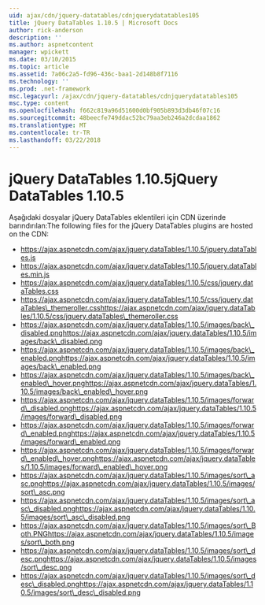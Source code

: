 ```yaml
---
uid: ajax/cdn/jquery-datatables/cdnjquerydatatables105
title: jQuery DataTables 1.10.5 | Microsoft Docs
author: rick-anderson
description: ''
ms.author: aspnetcontent
manager: wpickett
ms.date: 03/10/2015
ms.topic: article
ms.assetid: 7a06c2a5-fd96-436c-baa1-2d148b8f7116
ms.technology: ''
ms.prod: .net-framework
msc.legacyurl: /ajax/cdn/jquery-datatables/cdnjquerydatatables105
msc.type: content
ms.openlocfilehash: f662c819a96d51600d0bf905b893d3db46f07c16
ms.sourcegitcommit: 48beecfe749ddac52bc79aa3eb246a2dcdaa1862
ms.translationtype: MT
ms.contentlocale: tr-TR
ms.lasthandoff: 03/22/2018
---
```

<a name="jquery-datatables-1105"></a><span data-ttu-id="a7cdc-102">jQuery DataTables 1.10.5</span><span class="sxs-lookup"><span data-stu-id="a7cdc-102">jQuery DataTables 1.10.5</span></span>
====================
<span data-ttu-id="a7cdc-103">Aşağıdaki dosyalar jQuery DataTables eklentileri için CDN üzerinde barındırılan:</span><span class="sxs-lookup"><span data-stu-id="a7cdc-103">The following files for the jQuery DataTables plugins are hosted on the CDN:</span></span>

- https://ajax.aspnetcdn.com/ajax/jquery.dataTables/1.10.5/jquery.dataTables.js
- https://ajax.aspnetcdn.com/ajax/jquery.dataTables/1.10.5/jquery.dataTables.min.js
- https://ajax.aspnetcdn.com/ajax/jquery.dataTables/1.10.5/css/jquery.dataTables.css
- <span data-ttu-id="a7cdc-104">https://ajax.aspnetcdn.com/ajax/jquery.dataTables/1.10.5/css/jquery.dataTables\_themeroller.css</span><span class="sxs-lookup"><span data-stu-id="a7cdc-104">https://ajax.aspnetcdn.com/ajax/jquery.dataTables/1.10.5/css/jquery.dataTables\_themeroller.css</span></span>
- <span data-ttu-id="a7cdc-105">https://ajax.aspnetcdn.com/ajax/jquery.dataTables/1.10.5/images/back\_disabled.png</span><span class="sxs-lookup"><span data-stu-id="a7cdc-105">https://ajax.aspnetcdn.com/ajax/jquery.dataTables/1.10.5/images/back\_disabled.png</span></span>
- <span data-ttu-id="a7cdc-106">https://ajax.aspnetcdn.com/ajax/jquery.dataTables/1.10.5/images/back\_enabled.png</span><span class="sxs-lookup"><span data-stu-id="a7cdc-106">https://ajax.aspnetcdn.com/ajax/jquery.dataTables/1.10.5/images/back\_enabled.png</span></span>
- <span data-ttu-id="a7cdc-107">https://ajax.aspnetcdn.com/ajax/jquery.dataTables/1.10.5/images/back\_enabled\_hover.png</span><span class="sxs-lookup"><span data-stu-id="a7cdc-107">https://ajax.aspnetcdn.com/ajax/jquery.dataTables/1.10.5/images/back\_enabled\_hover.png</span></span>
- <span data-ttu-id="a7cdc-108">https://ajax.aspnetcdn.com/ajax/jquery.dataTables/1.10.5/images/forward\_disabled.png</span><span class="sxs-lookup"><span data-stu-id="a7cdc-108">https://ajax.aspnetcdn.com/ajax/jquery.dataTables/1.10.5/images/forward\_disabled.png</span></span>
- <span data-ttu-id="a7cdc-109">https://ajax.aspnetcdn.com/ajax/jquery.dataTables/1.10.5/images/forward\_enabled.png</span><span class="sxs-lookup"><span data-stu-id="a7cdc-109">https://ajax.aspnetcdn.com/ajax/jquery.dataTables/1.10.5/images/forward\_enabled.png</span></span>
- <span data-ttu-id="a7cdc-110">https://ajax.aspnetcdn.com/ajax/jquery.dataTables/1.10.5/images/forward\_enabled\_hover.png</span><span class="sxs-lookup"><span data-stu-id="a7cdc-110">https://ajax.aspnetcdn.com/ajax/jquery.dataTables/1.10.5/images/forward\_enabled\_hover.png</span></span>
- <span data-ttu-id="a7cdc-111">https://ajax.aspnetcdn.com/ajax/jquery.dataTables/1.10.5/images/sort\_asc.png</span><span class="sxs-lookup"><span data-stu-id="a7cdc-111">https://ajax.aspnetcdn.com/ajax/jquery.dataTables/1.10.5/images/sort\_asc.png</span></span>
- <span data-ttu-id="a7cdc-112">https://ajax.aspnetcdn.com/ajax/jquery.dataTables/1.10.5/images/sort\_asc\_disabled.png</span><span class="sxs-lookup"><span data-stu-id="a7cdc-112">https://ajax.aspnetcdn.com/ajax/jquery.dataTables/1.10.5/images/sort\_asc\_disabled.png</span></span>
- <span data-ttu-id="a7cdc-113">https://ajax.aspnetcdn.com/ajax/jquery.dataTables/1.10.5/images/sort\_Both.PNG</span><span class="sxs-lookup"><span data-stu-id="a7cdc-113">https://ajax.aspnetcdn.com/ajax/jquery.dataTables/1.10.5/images/sort\_both.png</span></span>
- <span data-ttu-id="a7cdc-114">https://ajax.aspnetcdn.com/ajax/jquery.dataTables/1.10.5/images/sort\_desc.png</span><span class="sxs-lookup"><span data-stu-id="a7cdc-114">https://ajax.aspnetcdn.com/ajax/jquery.dataTables/1.10.5/images/sort\_desc.png</span></span>
- <span data-ttu-id="a7cdc-115">https://ajax.aspnetcdn.com/ajax/jquery.dataTables/1.10.5/images/sort\_desc\_disabled.png</span><span class="sxs-lookup"><span data-stu-id="a7cdc-115">https://ajax.aspnetcdn.com/ajax/jquery.dataTables/1.10.5/images/sort\_desc\_disabled.png</span></span>
